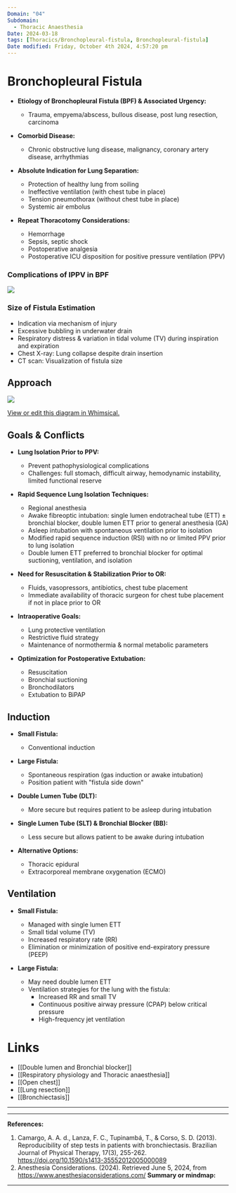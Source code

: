 ```yaml
---
Domain: "04"
Subdomain:
  - Thoracic Anaesthesia
Date: 2024-03-18
tags: [Thoracics/Bronchopleural-fistula, Bronchopleural-fistula]
Date modified: Friday, October 4th 2024, 4:57:20 pm
---
```


# Bronchopleural Fistula

- **Etiology of Bronchopleural Fistula (BPF) & Associated Urgency:**
	
	- Trauma, empyema/abscess, bullous disease, post lung resection, carcinoma
- **Comorbid Disease:**
	
	- Chronic obstructive lung disease, malignancy, coronary artery disease, arrhythmias
- **Absolute Indication for Lung Separation:**
	- Protection of healthy lung from soiling
	- Ineffective ventilation (with chest tube in place)
	- Tension pneumothorax (without chest tube in place)
	- Systemic air embolus
- **Repeat Thoracotomy Considerations:**
	
	- Hemorrhage
	- Sepsis, septic shock
	- Postoperative analgesia
	- Postoperative ICU disposition for positive pressure ventilation (PPV)
### Complications of IPPV in BPF

![](Pasted%20image%2020240615121607.png)

### Size of Fistula Estimation

- Indication via mechanism of injury 
- Excessive bubbling in underwater drain
- Respiratory distress & variation in tidal volume (TV) during inspiration and expiration
- Chest X-ray: Lung collapse despite drain insertion 
- CT scan: Visualization of fistula size
## Approach

![](Pasted%20image%2020240701171436.png)

[View or edit this diagram in Whimsical.](https://whimsical.com/approach-to-bpf-SeiverS7t8TD6qwKEA8oxQ?ref=chatgpt)

## Goals & Conflicts

- **Lung Isolation Prior to PPV:**
	
	- Prevent pathophysiological complications
	- Challenges: full stomach, difficult airway, hemodynamic instability, limited functional reserve
- **Rapid Sequence Lung Isolation Techniques:**
	
	- Regional anesthesia
	- Awake fibreoptic intubation: single lumen endotracheal tube (ETT) ± bronchial blocker, double lumen ETT prior to general anesthesia (GA)
	- Asleep intubation with spontaneous ventilation prior to isolation
	- Modified rapid sequence induction (RSI) with no or limited PPV prior to lung isolation
	- Double lumen ETT preferred to bronchial blocker for optimal suctioning, ventilation, and isolation
- **Need for Resuscitation & Stabilization Prior to OR:**
	
	- Fluids, vasopressors, antibiotics, chest tube placement
	- Immediate availability of thoracic surgeon for chest tube placement if not in place prior to OR
- **Intraoperative Goals:**
	
	- Lung protective ventilation
	- Restrictive fluid strategy
	- Maintenance of normothermia & normal metabolic parameters
- **Optimization for Postoperative Extubation:**
	
	- Resuscitation
	- Bronchial suctioning
	- Bronchodilators
	- Extubation to BiPAP

## Induction

- **Small Fistula:**
	
	- Conventional induction
- **Large Fistula:**
	
	- Spontaneous respiration (gas induction or awake intubation)
	- Position patient with "fistula side down"
- **Double Lumen Tube (DLT):**
	
	- More secure but requires patient to be asleep during intubation
- **Single Lumen Tube (SLT) & Bronchial Blocker (BB):**
	
	- Less secure but allows patient to be awake during intubation
- **Alternative Options:**
	
	- Thoracic epidural
	- Extracorporeal membrane oxygenation (ECMO)

## Ventilation

- **Small Fistula:**
	
	- Managed with single lumen ETT
	- Small tidal volume (TV)
	- Increased respiratory rate (RR)
	- Elimination or minimization of positive end-expiratory pressure (PEEP)
- **Large Fistula:**
	
	- May need double lumen ETT
	- Ventilation strategies for the lung with the fistula:
		- Increased RR and small TV
		- Continuous positive airway pressure (CPAP) below critical pressure
		- High-frequency jet ventilation

# Links
- [[Double lumen and Bronchial blocker]]
- [[Respiratory physiology and Thoracic anaesthesia]]
- [[Open chest]]
- [[Lung resection]]
- [[Bronchiectasis]]

---

---
**References:**

1. Camargo, A. A. d., Lanza, F. C., Tupinambá, T., & Corso, S. D. (2013). Reproducibility of step tests in patients with bronchiectasis. Brazilian Journal of Physical Therapy, 17(3), 255-262. https://doi.org/10.1590/s1413-35552012005000089
2. Anesthesia Considerations. (2024). Retrieved June 5, 2024, from https://www.anesthesiaconsiderations.com/
**Summary or mindmap:**

---------------------------------------------------------------------------------------------
